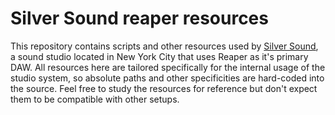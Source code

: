 # Silver Sound reaper resources

This repository contains scripts and other resources used by [Silver Sound](http://silversound.us), a sound studio located in New York City that uses Reaper as it's primary DAW. All resources here are tailored specifically for the internal usage of the studio system, so absolute paths and other specificities are hard-coded into the source. Feel free to study the resources for reference but don't expect them to be compatible with other setups.